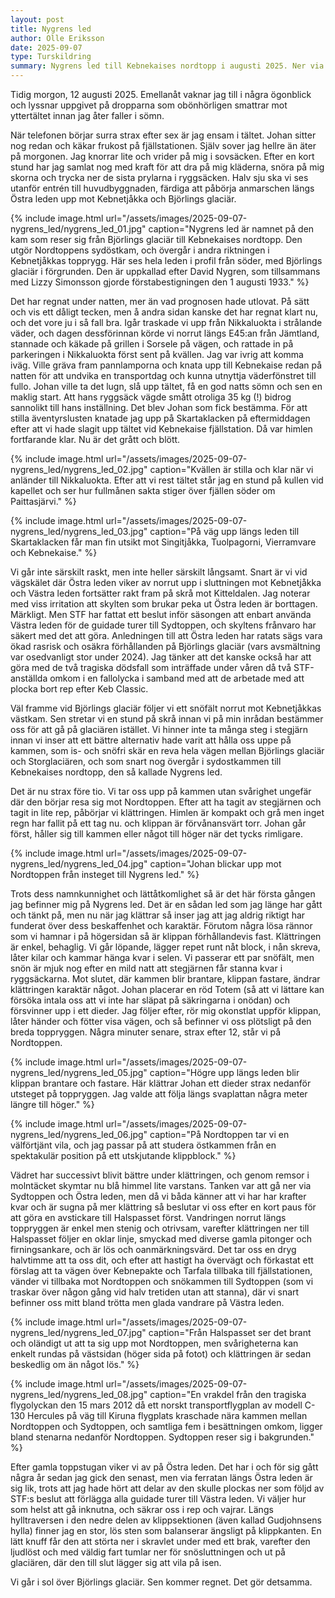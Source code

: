```yaml
---
layout: post
title: Nygrens led
author: Olle Eriksson
date: 2025-09-07
type: Turskildring
summary: Nygrens led till Kebnekaises nordtopp i augusti 2025. Ner via Sytoppen och Östra leden.
---
```


Tidig morgon, 12 augusti 2025. Emellanåt vaknar jag till i några ögonblick och lyssnar uppgivet på dropparna som obönhörligen smattrar mot yttertältet innan jag åter faller i sömn.

När telefonen börjar surra strax efter sex är jag ensam i tältet. Johan sitter nog redan och käkar frukost på fjällstationen. Själv sover jag hellre än äter på morgonen. Jag knorrar lite och vrider på mig i sovsäcken. Efter en kort stund har jag samlat nog med kraft för att dra på mig kläderna, snöra på mig skorna och trycka ner de sista prylarna i ryggsäcken. Halv sju ska vi ses utanför entrén till huvudbyggnaden, färdiga att påbörja anmarschen längs Östra leden upp mot Kebnetjåkka och Björlings glaciär.

{% include image.html url="/assets/images/2025-09-07-nygrens_led/nygrens_led_01.jpg" caption="Nygrens led är namnet på den kam som reser sig från Björlings glaciär till Kebnekaises nordtopp. Den utgör Nordtoppens sydöstkam, och övergår i andra riktningen i Kebnetjåkkas topprygg. Här ses hela leden i profil från söder, med Björlings glaciär i förgrunden. Den är uppkallad efter David Nygren, som tillsammans med Lizzy Simonsson gjorde förstabestigningen den 1 augusti 1933." %}

Det har regnat under natten, mer än vad prognosen hade utlovat. På sätt och vis ett dåligt tecken, men å andra sidan kanske det har regnat klart nu, och det vore ju i så fall bra. Igår traskade vi upp från Nikkaluokta i strålande väder, och dagen dessförinnan körde vi norrut längs E45:an från Jämtland, stannade och käkade på grillen i Sorsele på vägen, och rattade in på parkeringen i Nikkaluokta först sent på kvällen. Jag var ivrig att komma iväg. Ville gräva fram pannlamporna och knata upp till Kebnekaise redan på natten för att undvika en transportdag och kunna utnyttja väderfönstret till fullo. Johan ville ta det lugn, slå upp tältet, få en god natts sömn och sen en maklig start. Att hans ryggsäck vägde smått otroliga 35 kg (!) bidrog sannolikt till hans inställning. Det blev Johan som fick bestämma. För att stilla äventyrslusten knatade jag upp på Skartaklacken på eftermiddagen efter att vi hade slagit upp tältet vid Kebnekaise fjällstation. Då var himlen fortfarande klar. Nu är det grått och blött.

{% include image.html url="/assets/images/2025-09-07-nygrens_led/nygrens_led_02.jpg" caption="Kvällen är stilla och klar när vi anländer till Nikkaluokta. Efter att vi rest tältet står jag en stund på kullen vid kapellet och ser hur fullmånen sakta stiger över fjällen söder om Paittasjärvi." %}

{% include image.html url="/assets/images/2025-09-07-nygrens_led/nygrens_led_03.jpg" caption="På väg upp längs leden till Skartaklacken får man fin utsikt mot Singitjåkka, Tuolpagorni, Vierramvare och Kebnekaise." %}

Vi går inte särskilt raskt, men inte heller särskilt långsamt. Snart är vi vid vägskälet där Östra leden viker av norrut upp i sluttningen mot Kebnetjåkka och Västra leden fortsätter rakt fram på skrå mot Kitteldalen. Jag noterar med viss irritation att skylten som brukar peka ut Östra leden är borttagen. Märkligt. Men STF har fattat ett beslut inför säsongen att enbart använda Västra leden för de guidade turer till Sydtoppen, och skyltens frånvaro har säkert med det att göra. Anledningen till att Östra leden har ratats sägs vara ökad rasrisk och osäkra förhållanden på Björlings glaciär (vars avsmältning var osedvanligt stor under 2024). Jag tänker att det kanske också har att göra med de två tragiska dödsfall som inträffade under våren då två STF-anställda omkom i en fallolycka i samband med att de arbetade med att plocka bort rep efter Keb Classic.

Väl framme vid Björlings glaciär följer vi ett snöfält norrut mot Kebnetjåkkas västkam. Sen stretar vi en stund på skrå innan vi på min inrådan bestämmer oss för att gå på glaciären istället. Vi hinner inte ta många steg i stegjärn innan vi inser att ett bättre alternativ hade varit att hålla oss uppe på kammen, som is- och snöfri skär en reva hela vägen mellan Björlings glaciär och Storglaciären, och som snart nog övergår i sydostkammen till Kebnekaises nordtopp, den så kallade Nygrens led.

Det är nu strax före tio. Vi tar oss upp på kammen utan svårighet ungefär där den börjar resa sig mot Nordtoppen. Efter att ha tagit av stegjärnen och tagit in lite rep, påbörjar vi klättringen. Himlen är kompakt och grå men inget regn har fallit på ett tag nu. och klippan är förvånansvärt torr. Johan går först, håller sig till kammen eller något till höger när det tycks rimligare.

{% include image.html url="/assets/images/2025-09-07-nygrens_led/nygrens_led_04.jpg" caption="Johan blickar upp mot Nordtoppen från insteget till Nygrens led." %}

Trots dess namnkunnighet och lättåtkomlighet så är det här första gången jag befinner mig på Nygrens led. Det är en sådan led som jag länge har gått och tänkt på, men nu när jag klättrar så inser jag att jag aldrig riktigt har funderat över dess beskaffenhet och karaktär. Förutom några lösa rännor som vi hamnar i på högersidan så är klippan förhållandevis fast. Klättringen är enkel, behaglig. Vi går löpande, lägger repet runt nåt block, i nån skreva, låter kilar och kammar hänga kvar i selen. Vi passerar ett par snöfält, men snön är mjuk nog efter en mild natt att stegjärnen får stanna kvar i ryggsäckarna. Mot slutet, där kammen blir brantare, klippan fastare, ändrar klättringen karaktär något. Johan placerar en röd Totem (så att vi lättare kan försöka intala oss att vi inte har släpat på säkringarna i onödan) och försvinner upp i ett dieder. Jag följer efter, rör mig okonstlat uppför klippan, låter händer och fötter visa vägen, och så befinner vi oss plötsligt på den breda toppryggen. Några minuter senare, strax efter 12, står vi på Nordtoppen.

{% include image.html url="/assets/images/2025-09-07-nygrens_led/nygrens_led_05.jpg" caption="Högre upp längs leden blir klippan brantare och fastare. Här klättrar Johan ett dieder strax nedanför utsteget på toppryggen. Jag valde att följa längs svaplattan några meter längre till höger." %}


{% include image.html url="/assets/images/2025-09-07-nygrens_led/nygrens_led_06.jpg" caption="På Nordtoppen tar vi en välförtjänt vila, och jag passar på att studera östkammen från en spektakulär position på ett utskjutande klippblock." %}

Vädret har successivt blivit bättre under klättringen, och genom remsor i molntäcket skymtar nu blå himmel lite varstans. Tanken var att gå ner via Sydtoppen och Östra leden, men då vi båda känner att vi har har krafter kvar och är sugna på mer klättring så beslutar vi oss efter en kort paus för att göra en avstickare till Halspasset först. Vandringen norrut längs toppryggen är enkel men stenig och otrivsam, varefter klättringen ner till Halspasset följer en oklar linje, smyckad med diverse gamla pitonger och firningsankare, och är lös och oanmärkningsvärd. Det tar oss en dryg halvtimme att ta oss dit, och efter att hastigt ha övervägt och förkastat ett förslag att ta vägen över Kebnepakte och Tarfala tillbaka till fjällstationen, vänder vi tillbaka mot Nordtoppen och snökammen till Sydtoppen (som vi traskar över någon gång vid halv tretiden utan att stanna), där vi snart befinner oss mitt bland trötta men glada vandrare på Västra leden.

{% include image.html url="/assets/images/2025-09-07-nygrens_led/nygrens_led_07.jpg" caption="Från Halspasset ser det brant och oländigt ut att ta sig upp mot Nordtoppen, men svårigheterna kan enkelt rundas på västsidan (höger sida på fotot) och klättringen är sedan beskedlig om än något lös." %}

{% include image.html url="/assets/images/2025-09-07-nygrens_led/nygrens_led_08.jpg" caption="En vrakdel från den tragiska flygolyckan den 15 mars 2012 då ett norskt transportflygplan av modell C-130 Hercules på väg till Kiruna flygplats kraschade nära kammen mellan Nordtoppen och Sydtoppen, och samtliga fem i besättningen omkom, ligger bland stenarna nedanför Nordtoppen. Sydtoppen reser sig i bakgrunden." %}

Efter gamla toppstugan viker vi av på Östra leden. Det har i och för sig gått några år sedan jag gick den senast, men via ferratan längs Östra leden är sig lik, trots att jag hade hört att delar av den skulle plockas ner som följd av STF:s beslut att förlägga alla guidade turer till Västra leden. Vi väljer hur som helst att gå inknutna, och säkrar oss i rep och vajrar. Längs hylltraversen i den nedre delen av klippsektionen (även kallad Gudjohnsens hylla) finner jag en stor, lös sten som balanserar ängsligt på klippkanten. En lätt knuff får den att störta ner i skravlet under med ett brak, varefter den ljudlöst och med väldig fart tumlar ner för snösluttningen och ut på glaciären, där den till slut lägger sig att vila på isen.

Vi går i sol över Björlings glaciär. Sen kommer regnet. Det gör detsamma.
